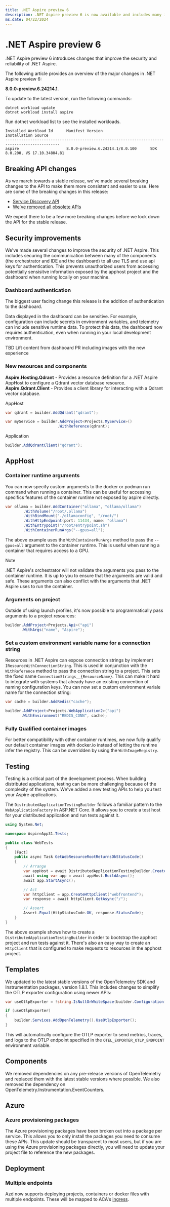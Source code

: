 ```yaml
---
title: .NET Aspire preview 6
description: .NET Aspire preview 6 is now available and includes many improvements and new capabilities.
ms.date: 04/22/2024
---
```


# .NET Aspire preview 6

.NET Aspire preview 6 introduces changes that improve the security and reliability of .NET Aspire.

The following article provides an overview of the major changes in .NET Aspire preview 6: 

**8.0.0-preview.6.24214.1**.

To update to the latest version, run the following commands:

```
dotnet workload update
dotnet workload install aspire
```

Run dotnet workload list to see the installed workloads.

```
Installed Workload Id      Manifest Version                     Installation Source
----------------------------------------------------------------------------------------------
aspire                     8.0.0-preview.6.24214.1/8.0.100      SDK 8.0.200, VS 17.10.34804.81
```

## Breaking API changes

As we march towards a stable release, we've made several breaking changes to the API to make them more consistent and easier to use. Here are some of the breaking changes in this release:

- [Service Discovery API](https://github.com/dotnet/aspnetcore/issues/53715)
- [We've removed all obsolete APIs](https://github.com/dotnet/aspire/pull/3329)

We expect there to be a few more breaking changes before we lock down the API for the stable release.

## Security improvements

We've made several changes to improve the security of .NET Aspire. This includes securing the communication between many of the components (the orchestrator and IDE and the dashboard) to all use TLS and use api keys for authentication. This prevents unauthorized users from accessing potentially sensisitve information exposed by the apphost project and the dashboard when running locally on your machine.

### Dashboard authentication

The biggest user facing change this release is the addition of authentication to the dashboard.

Data displayed in the dashboard can be sensitive. For example, configuration can include secrets in environment variables, and telemetry can include sensitive runtime data. To protect this data, the dashboard now requires authentication, even when running in your local development environment.

TBD Lift content from dashboard PR including images with the new experience

### New resources and components

**Aspire.Hosting.Qdrant** - Provides a resource definition for a .NET Aspire AppHost to configure a Qdrant vector database resource.
**Aspire.Qdrant.Client** - Provides a client library for interacting with a Qdrant vector database.

AppHost

```C#
var qdrant = builder.AddQdrant("qdrant");

var myService = builder.AddProject<Projects.MyService>()
                       .WithReference(qdrant);
```

Application

```C#
builder.AddQdrantClient("qdrant");
```

## AppHost

### Container runtime arguments

You can now specify custom arguments to the docker or podman run command when running a container. This can be useful for accessing specifics features of the container runtime not exposed by aspire directly.

```C#
var ollama = builder.AddContainer("ollama", "ollama/ollama")
        .WithVolume("/root/.ollama")
        .WithBindMount("./ollamaconfig", "/root/")
        .WithHttpEndpoint(port: 11434, name: "ollama")
        .WithEntrypoint("/root/entrypoint.sh")
        .WithContainerRunArgs("--gpus=all");
```

The above example uses the `WithContainerRunArgs` method to pass the `--gpus=all` argument to the container runtime. This is useful when running a container that requires access to a GPU.

> [!NOTE]
> .NET Aspire's orchestrator will not validate the arguments you pass to the container runtime. It is up to you to ensure that the arguments are valid and safe. These arguments can also conflict with the arguments that .NET Aspire uses to run the container.


### Arguments on project

Outside of using launch profiles, it's now possible to programmatically pass arguments to a project resources:

```C#
builder.AddProject<Projects.Api>("api")
       .WithArgs("name", "Aspire");
```

### Set a custom environment variable name for a connection string

Resources in .NET Aspire can expose connection strings by implement `IResourceWithConnectionString`. This is used in conjunction with the `WithReference` method to pass the connection string to a project. This sets the fixed name `ConnectionStrings__{ResourceName}`. This can make it hard to integrate with systems that already have an existing convention of naming configuration keys. You can now set a custom environment variale name for the connection string:

```C#
var cache = builder.AddRedis("cache");

builder.AddProject<Projects.WebApplication2>("api")
       .WithEnvironment("REDIS_CONN", cache);
```

### Fully Qualified container images

For better compatibility with other container runtimes, we now fully qualify our default container images with docker.io instead of letting the runtime infer the registry. This can be overridden by using the `WithImageRegistry`.

## Testing

Testing is a critical part of the development process. When building distributed applications, testing can be more challenging because of the complexity of the system. We've added a new testing APIs to help you test your Aspire applications.

The `DistributedApplicationTestingBuilder` follows a familiar pattern to the `WebApplicationFactory` in ASP.NET Core. It allows you to create a test host for your distributed application and run tests against it.

```C#
using System.Net;

namespace AspireApp31.Tests;

public class WebTests
{
    [Fact]
    public async Task GetWebResourceRootReturnsOkStatusCode()
    {
        // Arrange
        var appHost = await DistributedApplicationTestingBuilder.CreateAsync<Projects.AspireApp31_AppHost>();
        await using var app = await appHost.BuildAsync();
        await app.StartAsync();

        // Act
        var httpClient = app.CreateHttpClient("webfrontend");
        var response = await httpClient.GetAsync("/");

        // Assert
        Assert.Equal(HttpStatusCode.OK, response.StatusCode);
    }
}
```

The above example shows how to create a `DistributedApplicationTestingBuilder` in order to bootstrap the apphost project and run tests against it. There's also an easy way to create an `HttpClient` that is configured to make requests to resources in the apphost project.

## Templates

We updated to the latest stable versions of the OpenTelemetry SDK and Instrumentation packages, version 1.8.1. This includes changes to simplify the OTLP exporter configuration using newer APIs:

```C#
var useOtlpExporter = !string.IsNullOrWhiteSpace(builder.Configuration["OTEL_EXPORTER_OTLP_ENDPOINT"]);

if (useOtlpExporter)
{
    builder.Services.AddOpenTelemetry().UseOtlpExporter();
}
```

This will automatically configure the OTLP exporter to send metrics, traces, and logs to the 
OTLP endpoint specified in the `OTEL_EXPORTER_OTLP_ENDPOINT` environment variable.

## Components

We removed dependencies on any pre-release versions of OpenTelemetry and replaced them with the latest stable versions where possible. We also removed the dependency on OpenTelemetry.Instrumentation.EventCounters.

## Azure

### Azure provisioning packages

The Azure provisioning packages have been broken out into a package per service. This allows you to only install the packages you need to consume these APIs. This update should be transparent to most users, but if you are using the Azure provisioning packages directly, you will need to update your project file to reference the new packages.

## Deployment

### Multiple endpoints

Azd now supports deploying projects, containers or docker files with multiple endpoints. These will be mapped to ACA's [ingress](https://learn.microsoft.com/en-us/azure/container-apps/ingress-overview).
